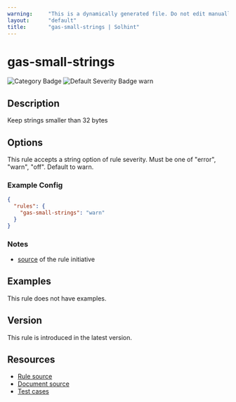 ```yaml
---
warning:     "This is a dynamically generated file. Do not edit manually."
layout:      "default"
title:       "gas-small-strings | Solhint"
---
```


# gas-small-strings
![Category Badge](https://img.shields.io/badge/-Gas%20Consumption%20Rules-informational)
![Default Severity Badge warn](https://img.shields.io/badge/Default%20Severity-warn-yellow)

## Description
Keep strings smaller than 32 bytes

## Options
This rule accepts a string option of rule severity. Must be one of "error", "warn", "off". Default to warn.

### Example Config
```json
{
  "rules": {
    "gas-small-strings": "warn"
  }
}
```

### Notes
- [source](https://www.rareskills.io/post/gas-optimization?postId=c9db474a-ff97-4fa3-a51d-fe13ccb8fe3b#viewer-ck1vq) of the rule initiative

## Examples
This rule does not have examples.

## Version
This rule is introduced in the latest version.

## Resources
- [Rule source](https://github.com/protofire/solhint/tree/master/lib/rules/gas-consumption/gas-small-strings.js)
- [Document source](https://github.com/protofire/solhint/tree/master/docs/rules/gas-consumption/gas-small-strings.md)
- [Test cases](https://github.com/protofire/solhint/tree/master/test/rules/gas-consumption/gas-small-strings.js)
